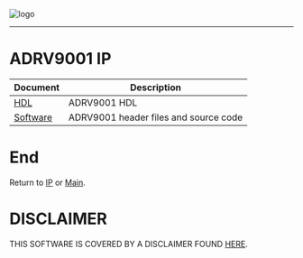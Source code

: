 
![logo](../../docs/Logo.png)

---

# ADRV9001 IP

|  Document                                                         | Description                                                   |
|-------------------------------------------------------------------|---------------------------------------------------------------|
| [HDL](hdl/README.md)                                              | ADRV9001 HDL                                                  | 
| [Software](../../docs/bps_example/bps/hdk/sw/adrv9001/README.md)  | ADRV9001 header files and source code                         | 

# End

Return to [IP](../README.md) or [Main](../../README.md).

# DISCLAIMER

THIS SOFTWARE IS COVERED BY A DISCLAIMER FOUND [HERE](../../DISCLAIMER.md).
